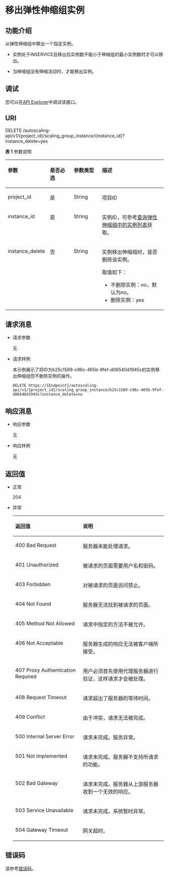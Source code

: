 # 移出弹性伸缩组实例<a name="as_06_0302"></a>

## 功能介绍<a name="section59572368"></a>

从弹性伸缩组中移出一个指定实例。

-   实例处于INSERVICE且移出后实例数不能小于伸缩组的最小实例数时才可以移出。

-   当伸缩组没有伸缩活动时，才能移出实例。

## 调试<a name="section948154693415"></a>

您可以在[API Explorer](https://apiexplorer.developer.huaweicloud.com/apiexplorer/doc?product=AS&api=DeleteScalingInstance)中调试该接口。

## URI<a name="section66389266"></a>

DELETE /autoscaling-api/v1/\{project\_id\}/scaling\_group\_instance/\{instance\_id\}?instance\_delete=yes

**表 1**  参数说明

<a name="table17907785"></a>
<table><thead align="left"><tr id="row64797609"><th class="cellrowborder" valign="top" width="25%" id="mcps1.2.5.1.1"><p id="p14114947"><a name="p14114947"></a><a name="p14114947"></a>参数</p>
</th>
<th class="cellrowborder" valign="top" width="15.409999999999998%" id="mcps1.2.5.1.2"><p id="p2460041"><a name="p2460041"></a><a name="p2460041"></a>是否必选</p>
</th>
<th class="cellrowborder" valign="top" width="18.05%" id="mcps1.2.5.1.3"><p id="p65045669"><a name="p65045669"></a><a name="p65045669"></a>参数类型</p>
</th>
<th class="cellrowborder" valign="top" width="41.54%" id="mcps1.2.5.1.4"><p id="p34207804"><a name="p34207804"></a><a name="p34207804"></a>描述</p>
</th>
</tr>
</thead>
<tbody><tr id="row19368760"><td class="cellrowborder" valign="top" width="25%" headers="mcps1.2.5.1.1 "><p id="p25365761"><a name="p25365761"></a><a name="p25365761"></a>project_id</p>
</td>
<td class="cellrowborder" valign="top" width="15.409999999999998%" headers="mcps1.2.5.1.2 "><p id="p41360766"><a name="p41360766"></a><a name="p41360766"></a>是</p>
</td>
<td class="cellrowborder" valign="top" width="18.05%" headers="mcps1.2.5.1.3 "><p id="p61887768"><a name="p61887768"></a><a name="p61887768"></a>String</p>
</td>
<td class="cellrowborder" valign="top" width="41.54%" headers="mcps1.2.5.1.4 "><p id="p36520930"><a name="p36520930"></a><a name="p36520930"></a>项目ID</p>
</td>
</tr>
<tr id="row19026538"><td class="cellrowborder" valign="top" width="25%" headers="mcps1.2.5.1.1 "><p id="p64754634"><a name="p64754634"></a><a name="p64754634"></a>instance_id</p>
</td>
<td class="cellrowborder" valign="top" width="15.409999999999998%" headers="mcps1.2.5.1.2 "><p id="p10634019"><a name="p10634019"></a><a name="p10634019"></a>是</p>
</td>
<td class="cellrowborder" valign="top" width="18.05%" headers="mcps1.2.5.1.3 "><p id="p56049180"><a name="p56049180"></a><a name="p56049180"></a>String</p>
</td>
<td class="cellrowborder" valign="top" width="41.54%" headers="mcps1.2.5.1.4 "><p id="p43689693"><a name="p43689693"></a><a name="p43689693"></a>实例ID，可参考<a href="查询弹性伸缩组中的实例列表.md">查询弹性伸缩组中的实例列表</a>获取。</p>
</td>
</tr>
<tr id="row57662920"><td class="cellrowborder" valign="top" width="25%" headers="mcps1.2.5.1.1 "><p id="p40184969"><a name="p40184969"></a><a name="p40184969"></a>instance_delete</p>
</td>
<td class="cellrowborder" valign="top" width="15.409999999999998%" headers="mcps1.2.5.1.2 "><p id="p33757095"><a name="p33757095"></a><a name="p33757095"></a>否</p>
</td>
<td class="cellrowborder" valign="top" width="18.05%" headers="mcps1.2.5.1.3 "><p id="p49970185"><a name="p49970185"></a><a name="p49970185"></a>String</p>
</td>
<td class="cellrowborder" valign="top" width="41.54%" headers="mcps1.2.5.1.4 "><p id="p18389193518112"><a name="p18389193518112"></a><a name="p18389193518112"></a>实例移出伸缩组时，是否删除该实例。</p>
<p id="p11671043414"><a name="p11671043414"></a><a name="p11671043414"></a>取值如下：</p>
<a name="ul1072017441112"></a><a name="ul1072017441112"></a><ul id="ul1072017441112"><li>不删除实例：no，默认为no。</li><li>删除实例：yes</li></ul>
</td>
</tr>
</tbody>
</table>

## 请求消息<a name="section60632485"></a>

-   请求参数

    无

-   请求样例

    本示例展示了将ID为b25c1589-c96c-465b-9fef-d06540d1945c的实例移出伸缩组但不删除实例的操作。

    ```
    DELETE https://{Endpoint}/autoscaling-api/v1/{project_id}/scaling_group_instance/b25c1589-c96c-465b-9fef-d06540d1945c?instance_delete=no
    ```


## 响应消息<a name="section8821459"></a>

-   响应参数

    无

-   响应样例

    无


## 返回值<a name="section12284267"></a>

-   正常

    204

-   异常

    <a name="table50448354"></a>
    <table><thead align="left"><tr id="row29530116"><th class="cellrowborder" valign="top" width="44.74%" id="mcps1.1.3.1.1"><p id="p43129175"><a name="p43129175"></a><a name="p43129175"></a>返回值</p>
    </th>
    <th class="cellrowborder" valign="top" width="55.26%" id="mcps1.1.3.1.2"><p id="p3802258"><a name="p3802258"></a><a name="p3802258"></a>说明</p>
    </th>
    </tr>
    </thead>
    <tbody><tr id="row39547486"><td class="cellrowborder" valign="top" width="44.74%" headers="mcps1.1.3.1.1 "><p id="p49229794"><a name="p49229794"></a><a name="p49229794"></a>400 Bad Request</p>
    </td>
    <td class="cellrowborder" valign="top" width="55.26%" headers="mcps1.1.3.1.2 "><p id="p28190407"><a name="p28190407"></a><a name="p28190407"></a>服务器未能处理请求。</p>
    </td>
    </tr>
    <tr id="row52387077"><td class="cellrowborder" valign="top" width="44.74%" headers="mcps1.1.3.1.1 "><p id="p15494878"><a name="p15494878"></a><a name="p15494878"></a>401 Unauthorized</p>
    </td>
    <td class="cellrowborder" valign="top" width="55.26%" headers="mcps1.1.3.1.2 "><p id="p47125611"><a name="p47125611"></a><a name="p47125611"></a>被请求的页面需要用户名和密码。</p>
    </td>
    </tr>
    <tr id="row21477321"><td class="cellrowborder" valign="top" width="44.74%" headers="mcps1.1.3.1.1 "><p id="p61941440"><a name="p61941440"></a><a name="p61941440"></a>403 Forbidden</p>
    </td>
    <td class="cellrowborder" valign="top" width="55.26%" headers="mcps1.1.3.1.2 "><p id="p51200735"><a name="p51200735"></a><a name="p51200735"></a>对被请求的页面访问禁止。</p>
    </td>
    </tr>
    <tr id="row58153438"><td class="cellrowborder" valign="top" width="44.74%" headers="mcps1.1.3.1.1 "><p id="p12808013"><a name="p12808013"></a><a name="p12808013"></a>404 Not Found</p>
    </td>
    <td class="cellrowborder" valign="top" width="55.26%" headers="mcps1.1.3.1.2 "><p id="p30816121"><a name="p30816121"></a><a name="p30816121"></a>服务器无法找到被请求的页面。</p>
    </td>
    </tr>
    <tr id="row8909633"><td class="cellrowborder" valign="top" width="44.74%" headers="mcps1.1.3.1.1 "><p id="p50591634"><a name="p50591634"></a><a name="p50591634"></a>405 Method Not Allowed</p>
    </td>
    <td class="cellrowborder" valign="top" width="55.26%" headers="mcps1.1.3.1.2 "><p id="p4281684"><a name="p4281684"></a><a name="p4281684"></a>请求中指定的方法不被允许。</p>
    </td>
    </tr>
    <tr id="row38535158"><td class="cellrowborder" valign="top" width="44.74%" headers="mcps1.1.3.1.1 "><p id="p34340132"><a name="p34340132"></a><a name="p34340132"></a>406 Not Acceptable</p>
    </td>
    <td class="cellrowborder" valign="top" width="55.26%" headers="mcps1.1.3.1.2 "><p id="p30087318"><a name="p30087318"></a><a name="p30087318"></a>服务器生成的响应无法被客户端所接受。</p>
    </td>
    </tr>
    <tr id="row2350413"><td class="cellrowborder" valign="top" width="44.74%" headers="mcps1.1.3.1.1 "><p id="p56165728"><a name="p56165728"></a><a name="p56165728"></a>407 Proxy Authentication Required</p>
    </td>
    <td class="cellrowborder" valign="top" width="55.26%" headers="mcps1.1.3.1.2 "><p id="p53130157"><a name="p53130157"></a><a name="p53130157"></a>用户必须首先使用代理服务器进行验证，这样请求才会被处理。</p>
    </td>
    </tr>
    <tr id="row8409368"><td class="cellrowborder" valign="top" width="44.74%" headers="mcps1.1.3.1.1 "><p id="p10070188"><a name="p10070188"></a><a name="p10070188"></a>408 Request Timeout</p>
    </td>
    <td class="cellrowborder" valign="top" width="55.26%" headers="mcps1.1.3.1.2 "><p id="p10378893"><a name="p10378893"></a><a name="p10378893"></a>请求超出了服务器的等待时间。</p>
    </td>
    </tr>
    <tr id="row26301173"><td class="cellrowborder" valign="top" width="44.74%" headers="mcps1.1.3.1.1 "><p id="p50020275"><a name="p50020275"></a><a name="p50020275"></a>409 Conflict</p>
    </td>
    <td class="cellrowborder" valign="top" width="55.26%" headers="mcps1.1.3.1.2 "><p id="p25110514"><a name="p25110514"></a><a name="p25110514"></a>由于冲突，请求无法被完成。</p>
    </td>
    </tr>
    <tr id="row24668042"><td class="cellrowborder" valign="top" width="44.74%" headers="mcps1.1.3.1.1 "><p id="p51954348"><a name="p51954348"></a><a name="p51954348"></a>500 Internal Server Error</p>
    </td>
    <td class="cellrowborder" valign="top" width="55.26%" headers="mcps1.1.3.1.2 "><p id="p47552675"><a name="p47552675"></a><a name="p47552675"></a>请求未完成。服务异常。</p>
    </td>
    </tr>
    <tr id="row25320898"><td class="cellrowborder" valign="top" width="44.74%" headers="mcps1.1.3.1.1 "><p id="p37726867"><a name="p37726867"></a><a name="p37726867"></a>501 Not Implemented</p>
    </td>
    <td class="cellrowborder" valign="top" width="55.26%" headers="mcps1.1.3.1.2 "><p id="p35977388"><a name="p35977388"></a><a name="p35977388"></a>请求未完成。服务器不支持所请求的功能。</p>
    </td>
    </tr>
    <tr id="row55361044"><td class="cellrowborder" valign="top" width="44.74%" headers="mcps1.1.3.1.1 "><p id="p55059565"><a name="p55059565"></a><a name="p55059565"></a>502 Bad Gateway</p>
    </td>
    <td class="cellrowborder" valign="top" width="55.26%" headers="mcps1.1.3.1.2 "><p id="p30639779"><a name="p30639779"></a><a name="p30639779"></a>请求未完成。服务器从上游服务器收到一个无效的响应。</p>
    </td>
    </tr>
    <tr id="row7322556"><td class="cellrowborder" valign="top" width="44.74%" headers="mcps1.1.3.1.1 "><p id="p56256135"><a name="p56256135"></a><a name="p56256135"></a>503 Service Unavailable</p>
    </td>
    <td class="cellrowborder" valign="top" width="55.26%" headers="mcps1.1.3.1.2 "><p id="p60453091"><a name="p60453091"></a><a name="p60453091"></a>请求未完成。系统暂时异常。</p>
    </td>
    </tr>
    <tr id="row7206911"><td class="cellrowborder" valign="top" width="44.74%" headers="mcps1.1.3.1.1 "><p id="p46888886"><a name="p46888886"></a><a name="p46888886"></a>504 Gateway Timeout</p>
    </td>
    <td class="cellrowborder" valign="top" width="55.26%" headers="mcps1.1.3.1.2 "><p id="p39903442"><a name="p39903442"></a><a name="p39903442"></a>网关超时。</p>
    </td>
    </tr>
    </tbody>
    </table>


## 错误码<a name="section17669131616110"></a>

请参考[错误码](错误码.md)。

